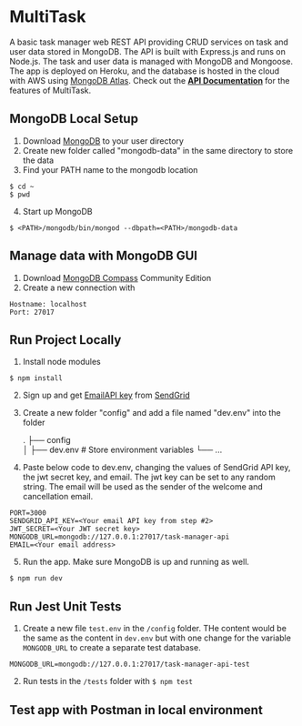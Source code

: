 # MultiTask
A basic task manager web REST API providing CRUD services on task and user data stored in MongoDB. The API is built with Express.js and runs on Node.js. The task and user data is managed with MongoDB and Mongoose.\
The app is deployed on Heroku, and the database is hosted in the cloud with AWS using [MongoDB Atlas](https://www.mongodb.com/cloud/atlas). Check out the [**API Documentation**](./doc/API.md) for the features of MultiTask. 


## MongoDB Local Setup
1. Download [MongoDB](https://www.mongodb.com/download-center/community) to your user directory
2. Create new folder called "mongodb-data" in the same directory to store the data
3. Find your PATH name to the mongodb location
```
$ cd ~
$ pwd
```
4. Start up MongoDB
```
$ <PATH>/mongodb/bin/mongod --dbpath=<PATH>/mongodb-data
```

## Manage data with MongoDB GUI
1. Download [MongoDB Compass](https://www.mongodb.com/products/compass) Community Edition
2. Create a new connection with
```
Hostname: localhost
Port: 27017
```

## Run Project Locally
1. Install node modules
```
$ npm install
```
2. Sign up and get [EmailAPI key](https://app.sendgrid.com/guide/integrate/langs/nodejs) from [SendGrid](https://signup.sendgrid.com/)
3. Create a new folder "config" and add a file named "dev.env" into the folder


    .
    ├── config                    
    │   ├── dev.env                 # Store environment variables
    └── ...


4. Paste below code to dev.env, changing the values of SendGrid API key, the jwt secret key, and email. The jwt key can be set to any random string. The email will be used as the sender of the welcome and cancellation email.
```
PORT=3000
SENDGRID_API_KEY=<Your email API key from step #2>
JWT_SECRET=<Your JWT secret key>
MONGODB_URL=mongodb://127.0.0.1:27017/task-manager-api
EMAIL=<Your email address>
```
5. Run the app. Make sure MongoDB is up and running as well.
```
$ npm run dev
```


## Run Jest Unit Tests
1. Create a new file `test.env` in the `/config` folder. THe content would be the same as the content in `dev.env` but with one change for the variable `MONGODB_URL` to create a separate test database.
```
MONGODB_URL=mongodb://127.0.0.1:27017/task-manager-api-test
```
2. Run tests in the `/tests` folder with `$ npm test`


## Test app with Postman in local environment